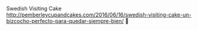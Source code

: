Swedish Visiting Cake	http://pemberleycupandcakes.com/2016/06/16/swedish-visiting-cake-un-bizcocho-perfecto-para-quedar-siempre-bien/	
਍